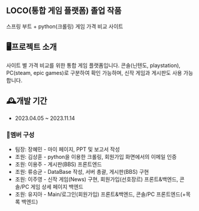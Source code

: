 ## LOCO(통합 게임 플랫폼) 졸업 작품
스프링 부트 + python(크롤링) 게임 가격 비교 사이트




## 🖥프로젝트 소개
사이트 별 가격 비교를 위한 통합 게임 플랫폼입니다.
콘솔(닌텐도, playstation), PC(steam, epic games)로 구분하여 확인 가능하며, 신작 게임과 게시판도 사용 가능합니다.




## 🕰개발 기간
- 2023.04.05 ~ 2023.11.14


### 👤멤버 구성
- 팀장: 장혜민 - 마이 페이지, PPT 및 보고서 작성
- 조원: 김상훈 - python을 이용한 크롤링, 회원가입 화면에서의 이메일 인증
- 조원: 이용주 - 게시판(BBS) 프론트엔드
- 조원: 류승균 - DataBase 작성, 서버 총괄, 게시판(BBS) 구현
- 조원: 이주영 - 신작 게임(News) 구현, 회원가입(선호장르) 프론트&백엔드, 콘솔/PC 게임 상세 페이지 백엔드
- 조원: 유지아 - Main/로그인(회원가입) 프론트&백엔드, 콘솔/PC 프론트엔드(+목록 백엔드)
